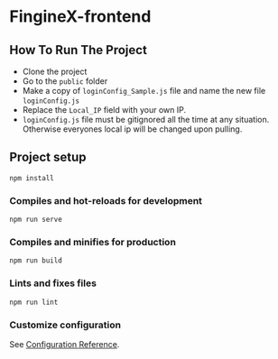# FingineX-frontend

## How To Run The Project
* Clone the project
* Go to the `public` folder 
* Make a copy of `loginConfig_Sample.js` file and name the new file `loginConfig.js`
* Replace the `Local_IP` field with your own IP.
* `loginConfig.js` file must be gitignored all the time at any situation. Otherwise everyones local ip will be changed upon pulling.


## Project setup
```
npm install
```

### Compiles and hot-reloads for development
```
npm run serve
```

### Compiles and minifies for production
```
npm run build
```

### Lints and fixes files
```
npm run lint
```

### Customize configuration
See [Configuration Reference](https://cli.vuejs.org/config/).
